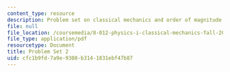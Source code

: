 ```yaml
---
content_type: resource
description: Problem set on classical mechanics and order of magnitude estimates.
file: null
file_location: /coursemedia/8-012-physics-i-classical-mechanics-fall-2008/cfc1b9fd7a9e9308b3141831ebf47b87_ps2.pdf
file_type: application/pdf
resourcetype: Document
title: Problem Set 2
uid: cfc1b9fd-7a9e-9308-b314-1831ebf47b87
---
```

